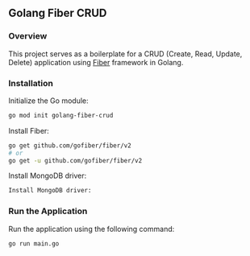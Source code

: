 ## Golang Fiber CRUD

### Overview

This project serves as a boilerplate for a CRUD (Create, Read, Update, Delete) application using [Fiber](https://github.com/gofiber/fiber) framework in Golang.

### Installation

Initialize the Go module:
```bash
go mod init golang-fiber-crud
```

Install Fiber:
```bash
go get github.com/gofiber/fiber/v2
# or
go get -u github.com/gofiber/fiber/v2
```

Install MongoDB driver:
```bash
Install MongoDB driver:
```

### Run the Application

Run the application using the following command:
```
go run main.go
```

